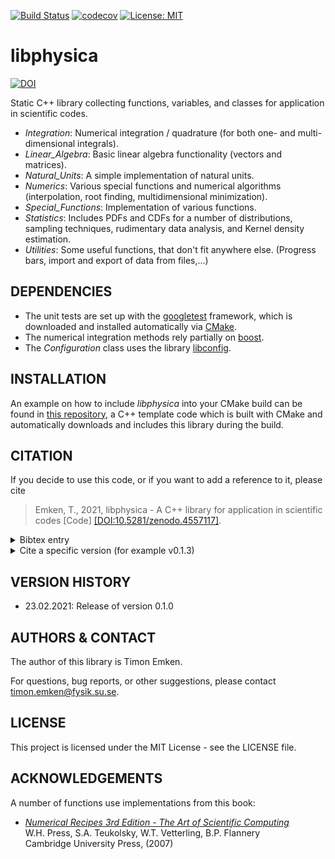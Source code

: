 [![Build Status](https://github.com/temken/libphysica/workflows/Build%20Status/badge.svg)](https://github.com/temken/libphysica/actions)
[![codecov](https://codecov.io/gh/temken/libphysica/branch/master/graph/badge.svg)](https://codecov.io/gh/temken/libphysica)
[![License: MIT](https://img.shields.io/badge/License-MIT-blue.svg)](https://opensource.org/licenses/MIT)

# libphysica
[![DOI](https://zenodo.org/badge/261012574.svg)](https://zenodo.org/badge/latestdoi/261012574)

Static C++ library collecting functions, variables, and classes for application in scientific codes.

- *Integration*: Numerical integration / quadrature (for both one- and multi-dimensional integrals).
- *Linear_Algebra*: Basic linear algebra functionality (vectors and matrices).
- *Natural_Units*: A simple implementation of natural units.
- *Numerics*: Various special functions and numerical algorithms (interpolation, root finding, multidimensional minimization).
- *Special_Functions*: Implementation of various functions.
- *Statistics*: Includes PDFs and CDFs for a number of distributions, sampling techniques, rudimentary data analysis, and Kernel density estimation.
- *Utilities*: Some useful functions, that don't fit anywhere else. (Progress bars, import and export of data from files,...)

## DEPENDENCIES

- The unit tests are set up with the [googletest](https://github.com/google/googletest) framework, which is downloaded and installed automatically via [CMake](https://cmake.org/).
- The numerical integration methods rely partially on [boost](https://www.boost.org/).
- The *Configuration* class uses the library [libconfig](https://hyperrealm.github.io/libconfig/).

## INSTALLATION

An example on how to include *libphysica* into your CMake build can be found in [this repository](https://github.com/temken/template_cpp_cmake_libphysica), a C++ template code which is built with CMake and automatically downloads and includes this library during the build.

## CITATION

If you decide to use this code, or if you want to add a reference to it, please cite

> Emken, T., 2021, libphysica - A C++ library for application in scientific codes [Code] [[DOI:10.5281/zenodo.4557117]](https://doi.org/10.5281/zenodo.4557117).

<details><summary>Bibtex entry</summary>
<p>

```
@software{libphysica,
  author = {Emken, Timon},
  title = {{libphysica - A C++ library for application in scientific codes [Code]}},
  year         = {2020},
  publisher    = {Zenodo},
  doi          = {DOI:10.5281/zenodo.4557117},
  url          = {https://doi.org/10.5281/zenodo.4557117},
  howpublished={The code can be found under \url{https://github.com/temken/libphysica}.}
}
```
</p>
</details>

<details><summary>Cite a specific version (for example v0.1.3)</summary>
<p>
If you want to cite a specific version, e.g. v0.1.3, please cite the respective DOI that you can find [here](https://doi.org/10.5281/zenodo.4557117),

> Emken, T., 2021, libphysica - A C++ library for application in scientific codes [Code, v0.1.3] [[DOI:10.5281/zenodo.6045459]](https://doi.org/10.5281/zenodo.6045459).

And the corresponding bibtex entry:

```
@software{libphysica_0_1_3,
  author = {Emken, Timon},
  title = {{libphysica - A C++ library for application in scientific codes [Code, v0.1.3]}},
  year         = {2020},
  publisher    = {Zenodo},
  version      = {v0.1.3},
  doi          = {DOI:10.5281/zenodo.6045459},
  url          = {https://doi.org/10.5281/zenodo.6045459},
  howpublished={The code can be found under \url{https://github.com/temken/libphysica}.}
}
```
</p>
</details>

## VERSION HISTORY

- 23.02.2021: Release of version 0.1.0

## AUTHORS & CONTACT

The author of this library is Timon Emken.

For questions, bug reports, or other suggestions, please contact [timon.emken@fysik.su.se](mailto:timon.emken@fysik.su.se).

## LICENSE

This project is licensed under the MIT License - see the LICENSE file.

## ACKNOWLEDGEMENTS

A number of functions use implementations from this book:

- [*Numerical Recipes 3rd Edition -  The Art of Scientific Computing*](https://en.wikipedia.org/wiki/Numerical_Recipes)  
W.H. Press, S.A. Teukolsky, W.T. Vetterling, B.P. Flannery   
Cambridge University Press, (2007)
